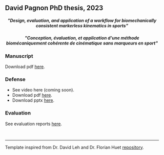 ## David Pagnon PhD thesis, 2023
<h5 align="center">"Design, evaluation, and application of a workflow for biomechanically consistent markerless kinematics in sports"</h5>
<h5 align="center">"Conception, évaluation, et application d'une méthode biomécaniquement cohérente de cinématique sans marqueurs en sport"</h5>

### Manuscript
Download pdf <a href="https://github.com/davidpagnon/These_David_Pagnon/raw/main/Thesis/Manuscrit/Manuscrit.pdf">here</a>.

### Defense
- See video here (coming soon).
- Download pdf <a href="https://github.com/davidpagnon/These_David_Pagnon/raw/main/Defense/David_Pagnon_PhD_Defense_2023.pdf">here</a>.
- Download pptx <a href="https://github.com/davidpagnon/These_David_Pagnon/raw/main/Defense/David_Pagnon_PhD_Defense_2023.pptx">here</a>.

### Evaluation
See evaluation reports <a href="https://github.com/davidpagnon/These_David_Pagnon/tree/main/Evaluation">here</a>.

<!-- 
Compatibilité theses.fr, renommer David_Pagnon_PhD_Manuscript_2022.pdf
Mettre video sur youtube. 
-->

</br>

---

Template inspired from Dr. David Leh and Dr. Florian Huet <a href="https://github.com/JeanCollomb/Template_rapport_these">repository</a>.


